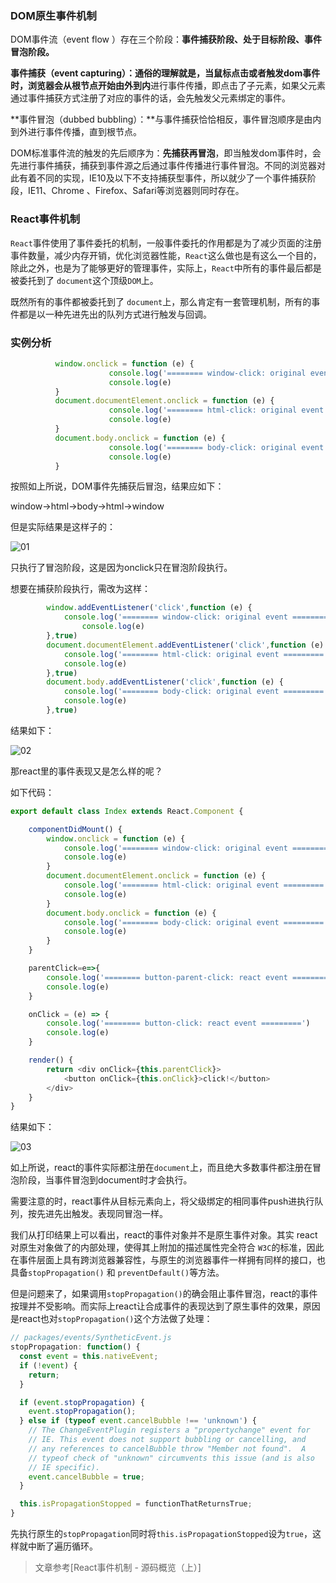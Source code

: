 ### DOM原生事件机制

DOM事件流（event  flow ）存在三个阶段：**事件捕获阶段、处于目标阶段、事件冒泡阶段。**

**事件捕获（event  capturing）：**通俗的理解就是，当鼠标点击或者触发dom事件时，浏览器会从根节点开始**由外到内**进行事件传播，即点击了子元素，如果父元素通过事件捕获方式注册了对应的事件的话，会先触发父元素绑定的事件。

**事件冒泡（dubbed  bubbling）：**与事件捕获恰恰相反，事件冒泡顺序是由内到外进行事件传播，直到根节点。

DOM标准事件流的触发的先后顺序为：**先捕获再冒泡**，即当触发dom事件时，会先进行事件捕获，捕获到事件源之后通过事件传播进行事件冒泡。不同的浏览器对此有着不同的实现，IE10及以下不支持捕获型事件，所以就少了一个事件捕获阶段，IE11、Chrome 、Firefox、Safari等浏览器则同时存在。

### React事件机制

`React`事件使用了事件委托的机制，一般事件委托的作用都是为了减少页面的注册事件数量，减少内存开销，优化浏览器性能，`React`这么做也是有这么一个目的，除此之外，也是为了能够更好的管理事件，实际上，`React`中所有的事件最后都是被委托到了 `document`这个顶级`DOM`上。

既然所有的事件都被委托到了 `document`上，那么肯定有一套管理机制，所有的事件都是以一种先进先出的队列方式进行触发与回调。



### 实例分析

```javascript
          window.onclick = function (e) {
                      console.log('======== window-click: original event =========')
                      console.log(e)
          }
          document.documentElement.onclick = function (e) {
                      console.log('======== html-click: original event =========')
                      console.log(e)
          }
          document.body.onclick = function (e) {
                      console.log('======== body-click: original event =========')
                      console.log(e)
          }
```

按照如上所说，DOM事件先捕获后冒泡，结果应如下：

window->html->body->html->window

但是实际结果是这样子的：

![01](/Users/Blackbird/Desktop/blog/assets/01/01.png)



只执行了冒泡阶段，这是因为onclick只在冒泡阶段执行。

想要在捕获阶段执行，需改为这样：

```javascript
        window.addEventListener('click',function (e) {
            console.log('======== window-click: original event =========')
                console.log(e)
        },true)
        document.documentElement.addEventListener('click',function (e) {
            console.log('======== html-click: original event =========')
            console.log(e)
        },true)
        document.body.addEventListener('click',function (e) {
            console.log('======== body-click: original event =========')
            console.log(e)
        },true)
```

结果如下：

![02](/Users/Blackbird/Desktop/blog/assets/01/02.png)

那react里的事件表现又是怎么样的呢？

如下代码：

```javascript
export default class Index extends React.Component {

    componentDidMount() {
        window.onclick = function (e) {
            console.log('======== window-click: original event =========')
            console.log(e)
        }
        document.documentElement.onclick = function (e) {
            console.log('======== html-click: original event =========')
            console.log(e)
        }
        document.body.onclick = function (e) {
            console.log('======== body-click: original event =========')
            console.log(e)
        }
    }

    parentClick=e=>{
        console.log('======== button-parent-click: react event =========')
        console.log(e)
    }

    onClick = (e) => {
        console.log('======== button-click: react event =========')
        console.log(e)
    }

    render() {
        return <div onClick={this.parentClick}>
            <button onClick={this.onClick}>click!</button>
        </div>
    }
}

```

结果如下：

![03](/Users/Blackbird/Desktop/blog/assets/01/03.png)

如上所说，react的事件实际都注册在`document`上，而且绝大多数事件都注册在冒泡阶段，当事件冒泡到document时才会执行。

需要注意的时，react事件从目标元素向上，将父级绑定的相同事件push进执行队列，按先进先出触发。表现同冒泡一样。

我们从打印结果上可以看出，react的事件对象并不是原生事件对象。其实 react 对原生对象做了的内部处理，使得其上附加的描述属性完全符合 `W3C`的标准，因此在事件层面上具有跨浏览器兼容性，与原生的浏览器事件一样拥有同样的接口，也具备`stopPropagation()` 和 `preventDefault()`等方法。

但是问题来了，如果调用`stopPropagation()`的确会阻止事件冒泡，react的事件按理并不受影响。而实际上react让合成事件的表现达到了原生事件的效果，原因是react也对`stopPropagation()`这个方法做了处理：

```javascript
// packages/events/SyntheticEvent.js
stopPropagation: function() {
  const event = this.nativeEvent;
  if (!event) {
    return;
  }

  if (event.stopPropagation) {
    event.stopPropagation();
  } else if (typeof event.cancelBubble !== 'unknown') {
    // The ChangeEventPlugin registers a "propertychange" event for
    // IE. This event does not support bubbling or cancelling, and
    // any references to cancelBubble throw "Member not found".  A
    // typeof check of "unknown" circumvents this issue (and is also
    // IE specific).
    event.cancelBubble = true;
  }

  this.isPropagationStopped = functionThatReturnsTrue;
}
```

先执行原生的`stopPropagation`同时将`this.isPropagationStopped`设为`true`，这样就中断了遍历循环。



> 文章参考[React事件机制 - 源码概览（上）]
